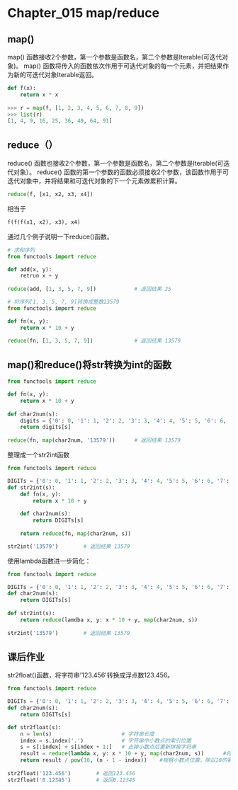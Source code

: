 # Chapter_015   map/reduce

## map()

map() 函数接收2个参数，第一个参数是函数名，第二个参数是Iterable(可迭代对象)。
map() 函数将传入的函数依次作用于可迭代对象的每一个元素，并把结果作为新的可迭代对象Iterable返回。
```python
def f(x):
    return x * x
    
>>> r = map(f, [1, 2, 3, 4, 5, 6, 7, 8, 9])
>>> list(r)
[1, 4, 9, 16, 25, 36, 49, 64, 91]
```


## reduce（）

reduce() 函数也接收2个参数，第一个参数是函数名，第二个参数是Iterable(可迭代对象）。
reduce() 函数的第一个参数的函数必须接收2个参数，该函数作用于可迭代对象中，并将结果和可迭代对象的下一个元素做累积计算。
```python
reduce(f, [x1, x2, x3, x4])
```
相当于
```python
f(f(f(x1, x2), x3), x4)
```

通过几个例子说明一下reduce()函数。
```python
# 求和序列
from functools import reduce

def add(x, y):
    retrun x + y
    
reduce(add, [1, 3, 5, 7, 9])            # 返回结果 25
```

```python
# 将序列[1, 3, 5, 7, 9]转换成整数13579
from functools import reduce

def fn(x, y):
    return x * 10 + y
    
reduce(fn, [1, 3, 5, 7, 9])             # 返回结果 13579
```


## map()和reduce()将str转换为int的函数
```python
from functools import reduce

def fn(x, y):
    return x * 10 + y
    
def char2num(s):
    digits = {'0': 0, '1': 1, '2': 2, '3': 3, '4': 4, '5': 5, '6': 6, '7': 7, '8': 8, '9': 9}
    return digits[s]
    
reduce(fn, map(char2num, '13579'))      # 返回结果 13579
```

整理成一个str2int函数
```python
from functools import reduce

DIGITs = {'0': 0, '1': 1, '2': 2, '3': 3, '4': 4, '5': 5, '6': 6, '7': 7, '8': 8, '9': 9}
def str2int(s):
    def fn(x, y):
        return x * 10 + y
    
    def char2num(s):
        return DIGITs[s]
        
    return reduce(fn, map(char2num, s))

str2int('13579')        # 返回结果 13579
```

使用lambda函数进一步简化：
```python
from functools import reduce

DIGITs = {'0': 0, '1': 1, '2': 2, '3': 3, '4': 4, '5': 5, '6': 6, '7': 7, '8': 8, '9': 9}
def char2num(s):
    return DIGITs[s]
    
def str2int(s):
    return reduce(lamdba x, y: x * 10 + y, map(char2num, s))
        
str2int('13579')        # 返回结果 13579
```

## 课后作业
str2float()函数，将字符串'123.456'转换成浮点数123.456。
```python
from functools import reduce

DIGITs = {'0': 0, '1': 1, '2': 2, '3': 3, '4': 4, '5': 5, '6': 6, '7': 7, '8': 8, '9': 9}
def char2num(s):
    return DIGITs[s]

def str2float(s):
    n = len(s)                      # 字符串长度
    index = s.index('.')            # 字符串中小数点的索引位置
    s = s[:index] + s[index + 1:]   # 去掉小数点后重新拼接字符串
    result = reduce(lambda x, y: x * 10 + y, map(char2num, s))      #将字符串转换成整数
    return result / pow(10, (n - 1 - index))    #根据小数点位置，除以10的幂次方
    
str2float('123.456')        # 返回123.456
str2float('0.12345')        # 返回0.12345
```
